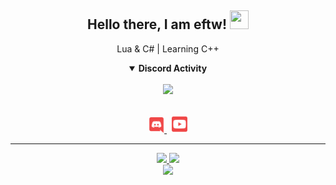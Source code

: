 <h2 align="center">
    Hello there, I am <strong>eftw</strong>! <img src="https://raw.githubusercontent.com/MartinHeinz/MartinHeinz/master/wave.gif" width="30px" height="30px">
</h2>
<p align="center">
    Lua & C# | Learning C++
<br>
<details align="center" open>
    <summary><b>Discord Activity</b></summary>
    <br>
<a href="https://discord.com/users/984605209785425990">
      <img src="https://lanyard.cnrad.dev/api/984605209785425990"/>
</a>
</details>
&nbsp;
<p align="center">
    <a href="https://discord.com/users/984605209785425990">
        <img src="./assets/icons/other/discord-solid.svg/" width="25px" />
    </a>
    &nbsp;
    <a href="https://www.youtube.com/channel/UCBMRlppVfrEzAd0z_WhO7Cw">
        <img src="./assets/icons/other/youtube-solid.svg/" width="25px" />
    </a>
    
</p>
<hr/>
<p align="center">
    <a href="https://github.com/eftw/">
        <img src="https://github-readme-streak-stats.herokuapp.com?user=eftw&hide_border=true&background=0D1117&currStreakLabel=FFFFFF&sideLabels=FFFFFF&currStreakNum=FFFFFF&dates=FFFFFF&sideNums=FFFFFF&fire=f04848&ring=f04848&stroke=FFFFFFFF)](https://git.io/streak-stats" />
  </a> 
  <a href="https://github.com/eftw/">
        <img src="https://github-readme-stats.vercel.app/api?username=eftw&show_icons=true&theme=gruvbox" />
  </a> 
<br>
<a href="https://github.com/eftw/">
        <img src="https://github-readme-stats.vercel.app/api/top-langs/?username=eftw&theme=gruvbox&langs_count=8&layout=compact" />
  </a> 
<br>
</p>
